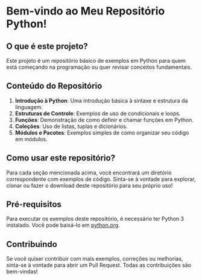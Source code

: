 # Bem-vindo ao Meu Repositório Python!

## O que é este projeto?

Este projeto é um repositório básico de exemplos em Python para quem está começando na programação ou quer revisar conceitos fundamentais.

## Conteúdo do Repositório

1. **Introdução à Python**: Uma introdução básica à sintaxe e estrutura da linguagem.
2. **Estruturas de Controle**: Exemplos de uso de condicionais e loops.
3. **Funções**: Demonstração de como definir e chamar funções em Python.
4. **Coleções**: Uso de listas, tuplas e dicionários.
5. **Módulos e Pacotes**: Exemplos simples de como organizar seu código em módulos.

## Como usar este repositório?

Para cada seção mencionada acima, você encontrará um diretório correspondente com exemplos de código. Sinta-se à vontade para explorar, clonar ou fazer o download deste repositório para seu próprio uso!

## Pré-requisitos

Para executar os exemplos deste repositório, é necessário ter Python 3 instalado. Você pode baixá-lo em [python.org](https://www.python.org/downloads/).

## Contribuindo

Se você quiser contribuir com mais exemplos, correções ou melhorias, sinta-se à vontade para abrir um Pull Request. Todas as contribuições são bem-vindas!
